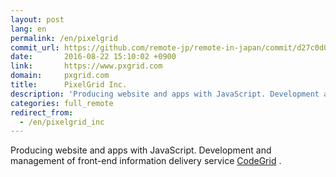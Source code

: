 ```yaml
---
layout: post
lang: en
permalink: /en/pixelgrid
commit_url: https://github.com/remote-jp/remote-in-japan/commit/d27c0d06c44e6691170db792964889125937e19a
date:       2016-08-22 15:10:02 +0900
link:       https://www.pxgrid.com
domain:     pxgrid.com
title:      PixelGrid Inc.
description: 'Producing website and apps with JavaScript. Development and management of front-end information delivery service CodeGrid .'
categories: full_remote
redirect_from:
  - /en/pixelgrid_inc
---
```


<p>Producing website and apps with JavaScript. Development and management of front-end information delivery service <a href="https://www.codegrid.net/">CodeGrid</a> .</p>
